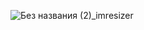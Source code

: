 ![Без названия (2)_imresizer](https://github.com/user-attachments/assets/cbdaf24e-2afc-4f9f-b8eb-a8dd9fc721f7)
